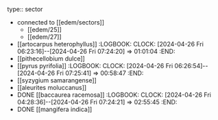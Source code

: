 type:: sector

- connected to [[edem/sectors]]
	- [[edem/25]]
	- [[edem/27]]
- [[artocarpus heterophyllus]]
  :LOGBOOK:
  CLOCK: [2024-04-26 Fri 06:23:16]--[2024-04-26 Fri 07:24:20] =>  01:01:04
  :END:
- [[pithecellobium dulce]]
- [[pyrus pyrifolia]]
  :LOGBOOK:
  CLOCK: [2024-04-26 Fri 06:26:54]--[2024-04-26 Fri 07:25:41] =>  00:58:47
  :END:
- [[syzygium samarangense]]
- [[aleurites moluccanus]]
- DONE [[baccaurea racemosa]]
  :LOGBOOK:
  CLOCK: [2024-04-26 Fri 04:28:36]--[2024-04-26 Fri 07:24:21] =>  02:55:45
  :END:
- DONE [[mangifera indica]]